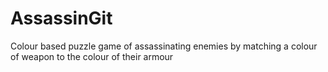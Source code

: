 # AssassinGit
Colour based puzzle game of assassinating enemies by matching a colour of weapon to the colour of their armour
